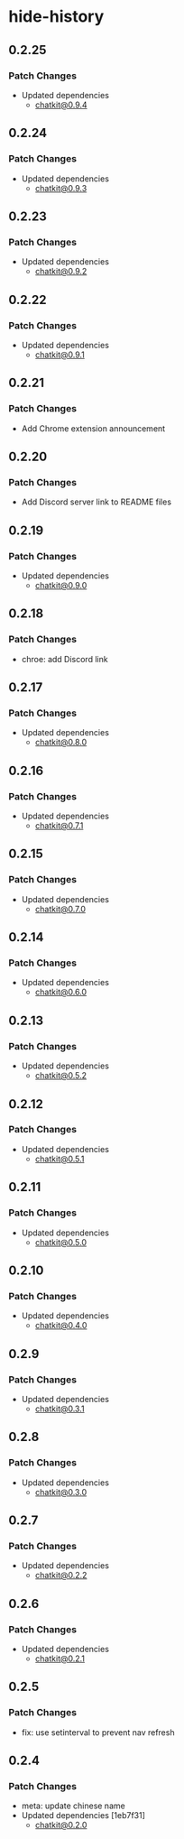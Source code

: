 # hide-history

## 0.2.25

### Patch Changes

- Updated dependencies
  - chatkit@0.9.4

## 0.2.24

### Patch Changes

- Updated dependencies
  - chatkit@0.9.3

## 0.2.23

### Patch Changes

- Updated dependencies
  - chatkit@0.9.2

## 0.2.22

### Patch Changes

- Updated dependencies
  - chatkit@0.9.1

## 0.2.21

### Patch Changes

- Add Chrome extension announcement

## 0.2.20

### Patch Changes

- Add Discord server link to README files

## 0.2.19

### Patch Changes

- Updated dependencies
  - chatkit@0.9.0

## 0.2.18

### Patch Changes

- chroe: add Discord link

## 0.2.17

### Patch Changes

- Updated dependencies
  - chatkit@0.8.0

## 0.2.16

### Patch Changes

- Updated dependencies
  - chatkit@0.7.1

## 0.2.15

### Patch Changes

- Updated dependencies
  - chatkit@0.7.0

## 0.2.14

### Patch Changes

- Updated dependencies
  - chatkit@0.6.0

## 0.2.13

### Patch Changes

- Updated dependencies
  - chatkit@0.5.2

## 0.2.12

### Patch Changes

- Updated dependencies
  - chatkit@0.5.1

## 0.2.11

### Patch Changes

- Updated dependencies
  - chatkit@0.5.0

## 0.2.10

### Patch Changes

- Updated dependencies
  - chatkit@0.4.0

## 0.2.9

### Patch Changes

- Updated dependencies
  - chatkit@0.3.1

## 0.2.8

### Patch Changes

- Updated dependencies
  - chatkit@0.3.0

## 0.2.7

### Patch Changes

- Updated dependencies
  - chatkit@0.2.2

## 0.2.6

### Patch Changes

- Updated dependencies
  - chatkit@0.2.1

## 0.2.5

### Patch Changes

- fix: use setinterval to prevent nav refresh

## 0.2.4

### Patch Changes

- meta: update chinese name
- Updated dependencies [1eb7f31]
  - chatkit@0.2.0
